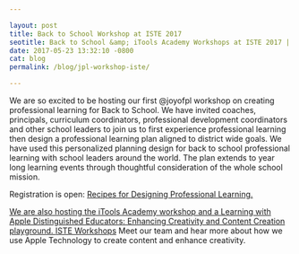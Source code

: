 ```yaml
---

layout: post
title: Back to School Workshop at ISTE 2017
seotitle: Back to School &amp; iTools Academy Workshops at ISTE 2017 | Joy of Professional Learning
date: 2017-05-23 13:32:10 -0800
cat: blog
permalink: /blog/jpl-workshop-iste/

---
```


We are so excited to be hosting our first @joyofpl workshop on creating professional learning for Back to School. We have invited coaches, principals, curriculum coordinators, professional development coordinators and other school leaders to join us to first experience professional learning  then design a professional learning plan aligned to district wide goals. We have used this personalized planning design for back to school professional learning with school leaders around the world. The plan extends to year long learning events through thoughtful consideration of the whole school mission.

Registration is open: <a href="https://conference.iste.org/2017/program/search/detail_session.php?id=108675817">Recipes for Designing Professional Learning.

We are also hosting the iTools Academy workshop and a Learning with Apple Distinguished Educators: Enhancing Creativity and Content Creation playground. <a href="https://conference.iste.org/2017/program/search/detail_presenter.php?id=108114820">ISTE Workshops</a>  Meet our team and hear more about how we use Apple Technology to create content and enhance creativity.
